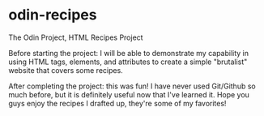 # odin-recipes
The Odin Project, HTML Recipes Project

Before starting the project: I will be able to demonstrate my capability in using HTML tags, elements, and attributes to create a simple "brutalist" website that covers some recipes.

After completing the project: this was fun! I have never used Git/Github so much before, but it is definitely useful now that I've learned it. Hope you guys enjoy the recipes I drafted up, they're some of my favorites!